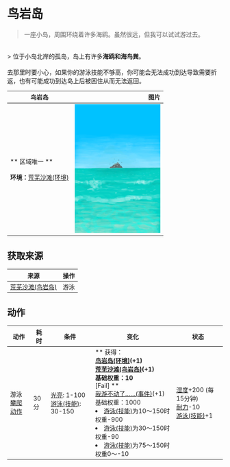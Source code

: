 # 鸟岩岛  
> 一座小岛，周围环绕着许多海鸥。虽然很远，但我可以试试游过去。  
<br>  
> 位于小岛北岸的孤岛，岛上有许多<b>海鸥和海鸟粪</b>。<br><br>去那里时要小心，如果你的游泳技能不够高，你可能会无法成功到达导致需要折返，也有可能成功到达岛上后被困住从而无法返回。  
  
  鸟岩岛  |   图片   
 ----  |  ----:   
 ** 区域唯一 **<br><br>**环境：**[荒芜沙滩(环境)](Env_DesolateBeach.md)  |  <img decoding="async" src="Sprite/BirdRock.png" href="a.md" style="max-width:300px;max-height:300px;">   
  
## 获取来源  
来源  |  操作  
----  |  ----  
[荒芜沙滩(鸟岩岛)](Path_BirdRockToDesolateBeach.md)  |  游泳  
## 动作  
动作  |  耗时  |  条件  |  变化  |  状态  
----  |  ----  |  ----  |  ----  |  ----  
游泳<br>[攀爬动作](ClimbAction.md)  |  30分  |  [光亮](Light.md): 1-100<br>[游泳(技能)](Skill_Swimming.md): 30-150  |  ** 获得： **<br>  [鸟岩岛(环境)](Env_BirdRock.md)(+1)<br>  [荒芜沙滩(鸟岩岛)](Path_BirdRockToDesolateBeach.md)(+1)<br>基础权重：10<br>** [Fail] **<br>  [我游不动了……(事件)](Event_SwimFail.md)(+1)<br>基础权重：1000<li>[游泳(技能)](Skill_Swimming.md)为10～150时权重-900</li><li>[游泳(技能)](Skill_Swimming.md)为30～150时权重-90</li><li>[游泳(技能)](Skill_Swimming.md)为75～150时权重0～-10</li>  |  [湿度](Wetness.md)+200 (每15分钟)<br>[耐力](Stamina.md)-10<br>[游泳(技能)](Skill_Swimming.md)+1  


<script>document.title="鸟岩岛 - 卡牌生存百科 Card Survival Wiki";</script>